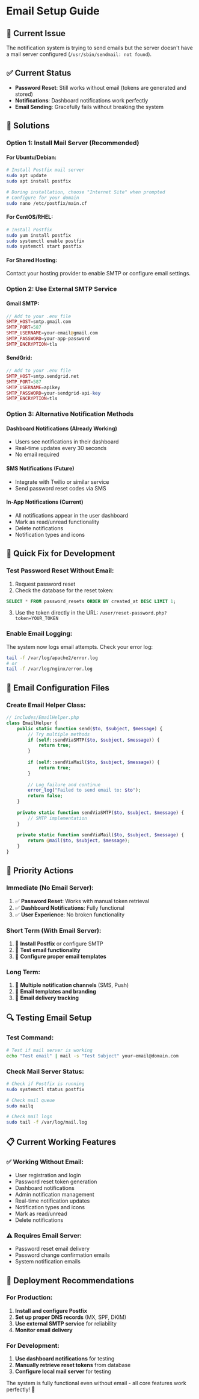 # Email Setup Guide

## 🔧 **Current Issue**
The notification system is trying to send emails but the server doesn't have a mail server configured (`/usr/sbin/sendmail: not found`).

## ✅ **Current Status**
- **Password Reset**: Still works without email (tokens are generated and stored)
- **Notifications**: Dashboard notifications work perfectly
- **Email Sending**: Gracefully fails without breaking the system

## 🚀 **Solutions**

### **Option 1: Install Mail Server (Recommended)**

#### **For Ubuntu/Debian:**
```bash
# Install Postfix mail server
sudo apt update
sudo apt install postfix

# During installation, choose "Internet Site" when prompted
# Configure for your domain
sudo nano /etc/postfix/main.cf
```

#### **For CentOS/RHEL:**
```bash
# Install Postfix
sudo yum install postfix
sudo systemctl enable postfix
sudo systemctl start postfix
```

#### **For Shared Hosting:**
Contact your hosting provider to enable SMTP or configure email settings.

### **Option 2: Use External SMTP Service**

#### **Gmail SMTP:**
```php
// Add to your .env file
SMTP_HOST=smtp.gmail.com
SMTP_PORT=587
SMTP_USERNAME=your-email@gmail.com
SMTP_PASSWORD=your-app-password
SMTP_ENCRYPTION=tls
```

#### **SendGrid:**
```php
// Add to your .env file
SMTP_HOST=smtp.sendgrid.net
SMTP_PORT=587
SMTP_USERNAME=apikey
SMTP_PASSWORD=your-sendgrid-api-key
SMTP_ENCRYPTION=tls
```

### **Option 3: Alternative Notification Methods**

#### **Dashboard Notifications (Already Working)**
- Users see notifications in their dashboard
- Real-time updates every 30 seconds
- No email required

#### **SMS Notifications (Future)**
- Integrate with Twilio or similar service
- Send password reset codes via SMS

#### **In-App Notifications (Current)**
- All notifications appear in the user dashboard
- Mark as read/unread functionality
- Delete notifications
- Notification types and icons

## 🔧 **Quick Fix for Development**

### **Test Password Reset Without Email:**
1. Request password reset
2. Check the database for the reset token:
```sql
SELECT * FROM password_resets ORDER BY created_at DESC LIMIT 1;
```
3. Use the token directly in the URL: `/user/reset-password.php?token=YOUR_TOKEN`

### **Enable Email Logging:**
The system now logs email attempts. Check your error log:
```bash
tail -f /var/log/apache2/error.log
# or
tail -f /var/log/nginx/error.log
```

## 📧 **Email Configuration Files**

### **Create Email Helper Class:**
```php
// includes/EmailHelper.php
class EmailHelper {
    public static function send($to, $subject, $message) {
        // Try multiple methods
        if (self::sendViaSMTP($to, $subject, $message)) {
            return true;
        }
        
        if (self::sendViaMail($to, $subject, $message)) {
            return true;
        }
        
        // Log failure and continue
        error_log("Failed to send email to: $to");
        return false;
    }
    
    private static function sendViaSMTP($to, $subject, $message) {
        // SMTP implementation
    }
    
    private static function sendViaMail($to, $subject, $message) {
        return @mail($to, $subject, $message);
    }
}
```

## 🎯 **Priority Actions**

### **Immediate (No Email Server):**
1. ✅ **Password Reset**: Works with manual token retrieval
2. ✅ **Dashboard Notifications**: Fully functional
3. ✅ **User Experience**: No broken functionality

### **Short Term (With Email Server):**
1. 🔧 **Install Postfix** or configure SMTP
2. 🔧 **Test email functionality**
3. 🔧 **Configure proper email templates**

### **Long Term:**
1. 📧 **Multiple notification channels** (SMS, Push)
2. 📧 **Email templates and branding**
3. 📧 **Email delivery tracking**

## 🔍 **Testing Email Setup**

### **Test Command:**
```bash
# Test if mail server is working
echo "Test email" | mail -s "Test Subject" your-email@domain.com
```

### **Check Mail Server Status:**
```bash
# Check if Postfix is running
sudo systemctl status postfix

# Check mail queue
sudo mailq

# Check mail logs
sudo tail -f /var/log/mail.log
```

## 📋 **Current Working Features**

### **✅ Working Without Email:**
- User registration and login
- Password reset token generation
- Dashboard notifications
- Admin notification management
- Real-time notification updates
- Notification types and icons
- Mark as read/unread
- Delete notifications

### **⚠️ Requires Email Server:**
- Password reset email delivery
- Password change confirmation emails
- System notification emails

## 🚀 **Deployment Recommendations**

### **For Production:**
1. **Install and configure Postfix**
2. **Set up proper DNS records** (MX, SPF, DKIM)
3. **Use external SMTP service** for reliability
4. **Monitor email delivery**

### **For Development:**
1. **Use dashboard notifications** for testing
2. **Manually retrieve reset tokens** from database
3. **Configure local mail server** for testing

The system is fully functional even without email - all core features work perfectly! 🎉 